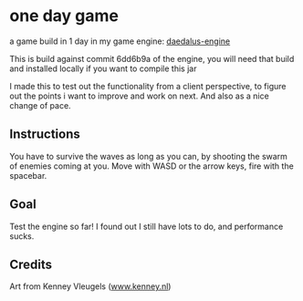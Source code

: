 # one day game
a game build in 1 day in my game engine: [daedalus-engine](https://github.com/RobertLemmens/daedalus-engine)

This is build against commit 6dd6b9a of the engine, you will need that build and installed locally if you want to compile this jar

I made this to test out the functionality from a client perspective, to figure out the points i want to improve and work on next. And also as a nice change of pace.

## Instructions
You have to survive the waves as long as you can, by shooting the swarm of enemies coming at you.
Move with WASD or the arrow keys, fire with the spacebar.

## Goal
Test the engine so far! I found out I still have lots to do, and performance sucks.

## Credits
Art from Kenney Vleugels (www.kenney.nl)